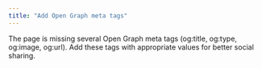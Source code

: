 ```yaml
---
title: "Add Open Graph meta tags"
---
```


The page is missing several Open Graph meta tags (og:title, og:type, og:image, og:url). Add these tags with appropriate values for better social sharing.
